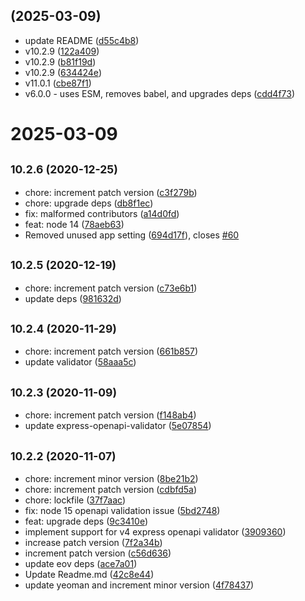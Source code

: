 ##  (2025-03-09)

* update README ([d55c4b8](https://github.com/cdimascio/generator-express-no-stress/commit/d55c4b8))
* v10.2.9 ([122a409](https://github.com/cdimascio/generator-express-no-stress/commit/122a409))
* v10.2.9 ([b81f19d](https://github.com/cdimascio/generator-express-no-stress/commit/b81f19d))
* v10.2.9 ([634424e](https://github.com/cdimascio/generator-express-no-stress/commit/634424e))
* v11.0.1 ([cbe87f1](https://github.com/cdimascio/generator-express-no-stress/commit/cbe87f1))
* v6.0.0 - uses ESM, removes babel, and upgrades deps ([cdd4f73](https://github.com/cdimascio/generator-express-no-stress/commit/cdd4f73))



2025-03-09
===================



## <small>10.2.6 (2020-12-25)</small>

* chore: increment patch version ([c3f279b](https://github.com/cdimascio/generator-express-no-stress/commit/c3f279b))
* chore: upgrade deps ([db8f1ec](https://github.com/cdimascio/generator-express-no-stress/commit/db8f1ec))
* fix: malformed contributors ([a14d0fd](https://github.com/cdimascio/generator-express-no-stress/commit/a14d0fd))
* feat: node 14 ([78aeb63](https://github.com/cdimascio/generator-express-no-stress/commit/78aeb63))
* Removed unused app setting ([694d17f](https://github.com/cdimascio/generator-express-no-stress/commit/694d17f)), closes [#60](https://github.com/cdimascio/generator-express-no-stress/issues/60)



## <small>10.2.5 (2020-12-19)</small>

* chore: increment patch version ([c73e6b1](https://github.com/cdimascio/generator-express-no-stress/commit/c73e6b1))
* update deps ([981632d](https://github.com/cdimascio/generator-express-no-stress/commit/981632d))



## <small>10.2.4 (2020-11-29)</small>

* chore: increment patch version ([661b857](https://github.com/cdimascio/generator-express-no-stress/commit/661b857))
* update validator ([58aaa5c](https://github.com/cdimascio/generator-express-no-stress/commit/58aaa5c))



## <small>10.2.3 (2020-11-09)</small>

* chore: increment patch version ([f148ab4](https://github.com/cdimascio/generator-express-no-stress/commit/f148ab4))
* update express-openapi-validator ([5e07854](https://github.com/cdimascio/generator-express-no-stress/commit/5e07854))



## <small>10.2.2 (2020-11-07)</small>

* chore: increment minor version ([8be21b2](https://github.com/cdimascio/generator-express-no-stress/commit/8be21b2))
* chore: increment patch version ([cdbfd5a](https://github.com/cdimascio/generator-express-no-stress/commit/cdbfd5a))
* chore: lockfile ([37f7aac](https://github.com/cdimascio/generator-express-no-stress/commit/37f7aac))
* fix: node 15 openapi validation issue ([5bd2748](https://github.com/cdimascio/generator-express-no-stress/commit/5bd2748))
* feat: upgrade deps ([9c3410e](https://github.com/cdimascio/generator-express-no-stress/commit/9c3410e))
* implement support for v4 express openapi validator ([3909360](https://github.com/cdimascio/generator-express-no-stress/commit/3909360))
* increase patch version ([7f2a34b](https://github.com/cdimascio/generator-express-no-stress/commit/7f2a34b))
* increment patch version ([c56d636](https://github.com/cdimascio/generator-express-no-stress/commit/c56d636))
* update eov deps ([ace7a01](https://github.com/cdimascio/generator-express-no-stress/commit/ace7a01))
* Update Readme.md ([42c8e44](https://github.com/cdimascio/generator-express-no-stress/commit/42c8e44))
* update yeoman and increment minor version ([4f78437](https://github.com/cdimascio/generator-express-no-stress/commit/4f78437))



